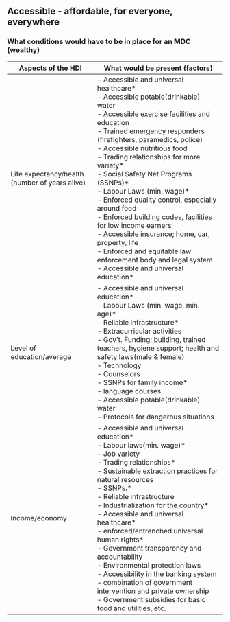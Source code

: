 ## Accessible - affordable, for everyone, everywhere

  

### What conditions would have to be in place for an **MDC** (wealthy)

|Aspects of the HDI|What would be present (factors)|
|---|---|
|Life expectancy/health (number of years alive)|- Accessible and universal healthcare*  <br>- Accessible potable(drinkable) water  <br>- Accessible exercise facilities and education  <br>- Trained emergency responders (firefighters, paramedics, police)  <br>- Accessible nutritious food  <br>- Trading relationships for more variety*  <br>- Social Safety Net Programs (SSNPs)*  <br>- Labour Laws (min. wage)*  <br>- Enforced quality control, especially around food  <br>- Enforced building codes, facilities for low income earners  <br>- Accessible insurance; home, car, property, life  <br>- Enforced and equitable law enforcement body and legal system  <br>- Accessible and universal education*|
|Level of education/average|- Accessible and universal education*  <br>- Labour Laws (min. wage, min. age)*  <br>- Reliable infrastructure*  <br>- Extracurricular activities  <br>- Gov’t. Funding; building, trained teachers, hygiene support; health and safety laws(male & female)  <br>- Technology  <br>- Counselors  <br>- SSNPs for family income*  <br>- language courses  <br>- Accessible potable(drinkable) water  <br>- Protocols for dangerous situations|
|Income/economy|- Accessible and universal education*  <br>- Labour laws(min. wage)*  <br>- Job variety  <br>- Trading relationships*  <br>- Sustainable extraction practices for natural resources  <br>- SSNPs.*  <br>- Reliable infrastructure  <br>- Industrialization for the country*  <br>- Accessible and universal healthcare*  <br>- enforced/entrenched universal human rights*  <br>- Government transparency and accountability  <br>- Environmental protection laws  <br>- Accessibility in the banking system  <br>- combination of government intervention and private ownership  <br>- Government subsidies for basic food and utilities, etc.|